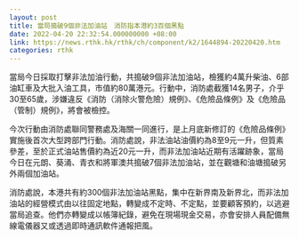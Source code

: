 ```yaml
---
layout: post
title: 當局搗破9個非法加油站　消防指本港約3百個黑點
date: 2022-04-20 22:32:54.000000000 +08:00
link: https://news.rthk.hk/rthk/ch/component/k2/1644894-20220420.htm
categories: rthk
---
```


當局今日採取打擊非法加油行動，共搗破9個非法加油站，檢獲約4萬升柴油、6部油缸車及大批入油工具，市值約80萬港元。行動中，消防處截獲14名男子，介乎30至65歲，涉嫌違反《消防（消除火警危險）規例》、《危險品條例》及《危險品（管制）規例》，將會被檢控。

今次行動由消防處聯同警務處及海關一同進行，是上月底新修訂的《危險品條例》實施後首次大型跨部門行動。消防處說，非法油站油價約為8至9元一升，但質素參差，至於正式油站售價約為近20元一升，而非法加油站近期有活躍跡象，當局今日在元朗、葵涌、青衣和將軍澳共搗破7個非法加油站，並在觀塘和油塘搗破另外兩個加油站。

消防處說，本港共有約300個非法加油站黑點，集中在新界南及新界北，而非法加油站的經營模式由以往固定地點，轉變成不定時、不定點，並要顧客預約，以逃避當局追查。他們亦轉變成以帳簿紀錄，避免在現場現金交易，亦會安排人員配備無線電儀器又或透過即時通訊軟件通報把風。
